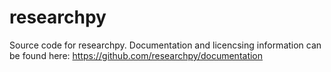 # researchpy
Source code for researchpy. Documentation and licencsing information can be found here: https://github.com/researchpy/documentation
